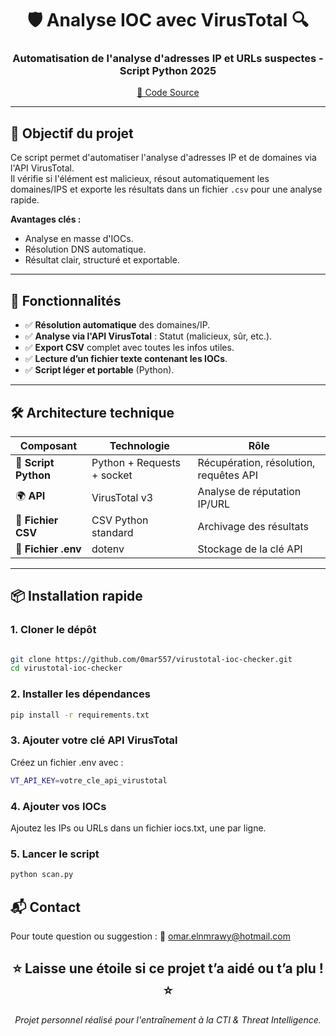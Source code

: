 <p align="center">
<h1 align="center">🛡️ Analyse IOC avec VirusTotal 🔍</h1>
<h3 align="center">Automatisation de l'analyse d'adresses IP et URLs suspectes - Script Python 2025</h3>
</p>

<p align="center">
<a href="https://github.com/0mar557/virustotal-ioc-checker">📂 Code Source</a>
</p>

---

## 🎯 Objectif du projet

Ce script permet d'automatiser l'analyse d'adresses IP et de domaines via l'API VirusTotal.  
Il vérifie si l'élément est malicieux, résout automatiquement les domaines/IPS et exporte les résultats dans un fichier `.csv` pour une analyse rapide.

**Avantages clés :**
- Analyse en masse d'IOCs.
- Résolution DNS automatique.
- Résultat clair, structuré et exportable.

---

## 🚀 Fonctionnalités

- ✅ **Résolution automatique** des domaines/IP.
- ✅ **Analyse via l'API VirusTotal** : Statut (malicieux, sûr, etc.).
- ✅ **Export CSV** complet avec toutes les infos utiles.
- ✅ **Lecture d’un fichier texte contenant les IOCs**.
- ✅ **Script léger et portable** (Python).

---

## 🛠️ Architecture technique

| Composant           | Technologie                | Rôle                                      |
|---------------------|----------------------------|-------------------------------------------|
| 🐍 **Script Python** | Python + Requests + socket | Récupération, résolution, requêtes API    |
| 🌍 **API**          | VirusTotal v3              | Analyse de réputation IP/URL              |
| 📁 **Fichier CSV**   | CSV Python standard        | Archivage des résultats                   |
| 🔑 **Fichier .env**  | dotenv                     | Stockage de la clé API                    |

---

## 📦 Installation rapide

### 1. Cloner le dépôt
```bash

git clone https://github.com/0mar557/virustotal-ioc-checker.git
cd virustotal-ioc-checker
```
### 2. Installer les dépendances
```bash
pip install -r requirements.txt
```
### 3. Ajouter votre clé API VirusTotal

Créez un fichier .env avec :
```bash
VT_API_KEY=votre_cle_api_virustotal
```
### 4. Ajouter vos IOCs

Ajoutez les IPs ou URLs dans un fichier iocs.txt, une par ligne.

### 5. Lancer le script
```bash
python scan.py
```
## 📬 Contact

Pour toute question ou suggestion :
📧 omar.elnmrawy@hotmail.com
<h2 align="center"> ⭐ Laisse une étoile si ce projet t’a aidé ou t’a plu ! ⭐ </h2> <p align="center"> <em>Projet personnel réalisé pour l'entraînement à la CTI & Threat Intelligence.</em> </p>
